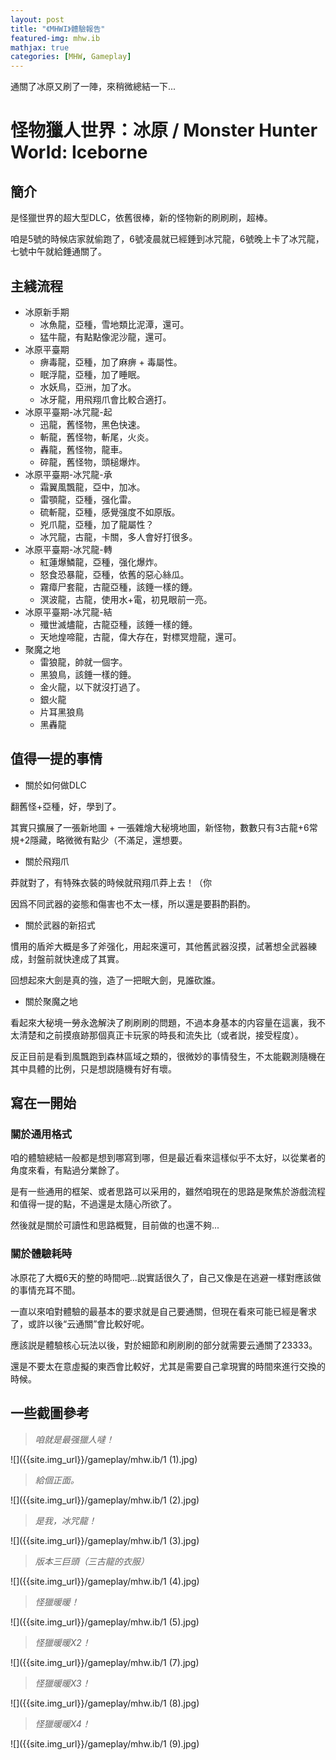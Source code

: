 ```yaml
---
layout: post
title: "《MHWI》體驗報告"
featured-img: mhw.ib
mathjax: true
categories: [MHW, Gameplay]
---
```


通關了冰原又刷了一陣，來稍微總結一下...

<!--more-->


# 怪物獵人世界：冰原 / Monster Hunter World: Iceborne


## 簡介

是怪獵世界的超大型DLC，依舊很棒，新的怪物新的刷刷刷，超棒。

咱是5號的時候店家就偷跑了，6號凌晨就已經錘到冰咒龍，6號晚上卡了冰咒龍，七號中午就給錘通關了。


## 主綫流程

+ 冰原新手期
  + 冰魚龍，亞種，雪地類比泥潭，還可。
  + 猛牛龍，有點點像泥沙龍，還可。
+ 冰原平臺期
  + 痹毒龍，亞種，加了麻痹 + 毒屬性。
  + 眠浮龍，亞種，加了睡眠。
  + 水妖鳥，亞洲，加了水。
  + 冰牙龍，用飛翔爪會比較合適打。
+ 冰原平臺期-冰咒龍-起
  + 迅龍，舊怪物，黑色快速。
  + 斬龍，舊怪物，斬尾，火炎。
  + 轟龍，舊怪物，龍車。
  + 碎龍，舊怪物，頭槌爆炸。
+ 冰原平臺期-冰咒龍-承
  + 霜翼風飄龍，亞中，加冰。
  + 雷顎龍，亞種，强化雷。
  + 硫斬龍，亞種，感覺强度不如原版。
  + 兇爪龍，亞種，加了龍屬性？
  + 冰咒龍，古龍，卡關，多人會好打很多。
+ 冰原平臺期-冰咒龍-轉
  + 紅蓮爆鱗龍，亞種，强化爆炸。
  + 怒食恐暴龍，亞種，依舊的惡心絲瓜。
  + 霧瘴尸套龍，古龍亞種，該錘一樣的錘。
  + 溟波龍，古龍，使用水+電，初見眼前一亮。
+ 冰原平臺期-冰咒龍-結
  + 殲世滅燼龍，古龍亞種，該錘一樣的錘。
  + 天地煌啼龍，古龍，偉大存在，對標冥燈龍，還可。
+ 聚魔之地
  + 雷狼龍，帥就一個字。
  + 黑狼鳥，該錘一樣的錘。
  + 金火龍，以下就沒打過了。
  + 銀火龍
  + 片耳黑狼鳥
  + 黑轟龍

## 值得一提的事情

+ 關於如何做DLC

翻舊怪+亞種，好，學到了。

其實只擴展了一張新地圖 + 一張雜燴大秘境地圖，新怪物，數數只有3古龍+6常規+2隱藏，略微微有點少（不滿足，還想要。

+ 關於飛翔爪

莽就對了，有特殊衣裝的時候就飛翔爪莽上去！（你

因爲不同武器的姿態和傷害也不太一樣，所以還是要斟酌斟酌。

+ 關於武器的新招式

慣用的盾斧大概是多了斧强化，用起來還可，其他舊武器沒摸，試著想全武器練成，封盤前就快達成了其實。

回想起來大劍是真的強，造了一把眠大劍，見誰砍誰。

+ 關於聚魔之地

看起來大秘境一勞永逸解決了刷刷刷的問題，不過本身基本的内容量在這裏，我不太清楚和之前摸痕跡那個真正卡玩家的時長和流失比（或者説，接受程度）。

反正目前是看到風飄跑到森林區域之類的，很微妙的事情發生，不太能觀測隨機在其中具體的比例，只是想説隨機有好有壞。

## 寫在一開始

### 關於通用格式

咱的體驗總結一般都是想到哪寫到哪，但是最近看來這樣似乎不太好，以從業者的角度來看，有點過分業餘了。

是有一些通用的框架、或者思路可以采用的，雖然咱現在的思路是聚焦於游戲流程和值得一提的點，不過還是太隨心所欲了。

然後就是關於可讀性和思路概覽，目前做的也還不夠...

### 關於體驗耗時

冰原花了大概6天的整的時間吧...説實話很久了，自己又像是在逃避一樣對應該做的事情充耳不聞。

一直以來咱對體驗的最基本的要求就是自己要通關，但現在看來可能已經是奢求了，或許以後“云通關”會比較好呢。

應該説是體驗核心玩法以後，對於細節和刷刷刷的部分就需要云通關了23333。

還是不要太在意虛擬的東西會比較好，尤其是需要自己拿現實的時間來進行交換的時候。


## 一些截圖參考


> *咱就是最强獵人噠！*

![]({{site.img_url}}/gameplay/mhw.ib/1 (1).jpg)

> *給個正面。*

![]({{site.img_url}}/gameplay/mhw.ib/1 (2).jpg)

> *是我，冰咒龍！*

![]({{site.img_url}}/gameplay/mhw.ib/1 (3).jpg)

> *版本三巨頭（三古龍的衣服）*

![]({{site.img_url}}/gameplay/mhw.ib/1 (4).jpg)

> *怪獵暖暖！*

![]({{site.img_url}}/gameplay/mhw.ib/1 (5).jpg)

> *怪獵暖暖X2！*

![]({{site.img_url}}/gameplay/mhw.ib/1 (7).jpg)

> *怪獵暖暖X3！*

![]({{site.img_url}}/gameplay/mhw.ib/1 (8).jpg)

> *怪獵暖暖X4！*

![]({{site.img_url}}/gameplay/mhw.ib/1 (9).jpg)


